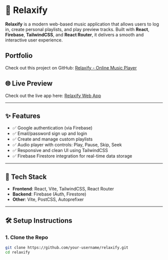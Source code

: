 # 🎵 Relaxify

**Relaxify** is a modern web-based music application that allows users to log in, create personal playlists, and play preview tracks. Built with **React**, **Firebase**, **TailwindCSS**, and **React Router**, it delivers a smooth and interactive user experience.

## Portfolio

Check out this project on GitHub: [Relaxify - Online Music Player](https://github.com/bella5968/online_music_player)

## 🌐 Live Preview

Check out the live app here: [Relaxify Web App](https://online-music-player-bella.vercel.app/)

---

## ✨ Features

- ✅ Google authentication (via Firebase)
- ✅ Email/password sign up and login
- ✅ Create and manage custom playlists
- ✅ Audio player with controls: Play, Pause, Skip, Seek
- ✅ Responsive and clean UI using TailwindCSS
- ✅ Firebase Firestore integration for real-time data storage

---

## 🚀 Tech Stack

- **Frontend**: React, Vite, TailwindCSS, React Router
- **Backend**: Firebase (Auth, Firestore)
- **Other**: Vite, PostCSS, Autoprefixer

---

## 🛠 Setup Instructions

### 1. Clone the Repo

```bash
git clone https://github.com/your-username/relaxify.git
cd relaxify
```
